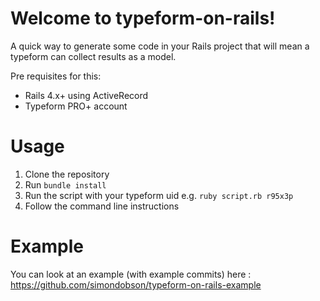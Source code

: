 # Welcome to typeform-on-rails!

A quick way to generate some code in your Rails project that will mean a typeform can collect results as a model.

Pre requisites for this:
- Rails 4.x+ using ActiveRecord
- Typeform PRO+ account

# Usage

1. Clone the repository
2. Run `bundle install`
3. Run the script with your typeform uid e.g. `ruby script.rb r95x3p`
4. Follow the command line instructions

# Example

You can look at an example (with example commits) here : https://github.com/simondobson/typeform-on-rails-example
